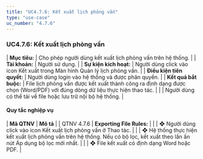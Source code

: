 ```yaml
---
title: "UC4.7.6: Kết xuất lịch phỏng vấn"
type: "use-case"
uc_number: "4.7.6"
---
```


### UC4.7.6: Kết xuất lịch phỏng vấn

| **Mục tiêu:** | Cho phép người dùng kết xuất lịch phỏng vấn trên hệ thống. |
| **Tài khoản:** | Người sử dụng. |
| **Sự kiện kích hoạt:** | Người dùng click vào icon Kết xuất trong Màn hình Quản lý lịch phỏng vấn. |
| **Điều kiện tiên quyết:** | Người dùng login vào hệ thống và được phân quyền. |
| **Kết quả bắt buộc:** | File lịch phỏng vấn được kết xuất thành công ra định dạng được chọn (Word/PDF) với đúng dòng dữ liệu thực hiện thao tác. |
|  | Người dùng có thể tải về file hoặc lưu trữ nội bộ hệ thống. |

#### Quy tắc nghiệp vụ

| **Mã QTNV** | **Mô tả** |
| QTNV 4.7.6 | **Exporting File Rules:** |
|  | ❖ Người dùng click vào icon Kết xuất lịch phỏng vấn ở Thao tác. |
|  | ❖ Hệ thống thực hiện kết xuất lịch phỏng vấn trên hệ thống. Nếu có bộ lọc, kết xuất theo lần ấn nút Áp dụng bộ lọc mới nhất. |
|  | ❖ File kết xuất có định dạng Word hoặc PDF. |
